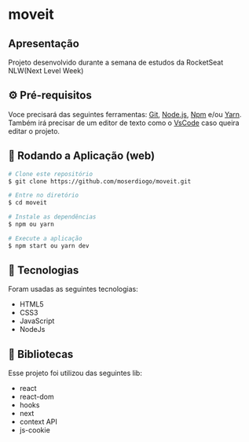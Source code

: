 # moveit

## Apresentação
Projeto desenvolvido durante a semana de estudos da RocketSeat NLW(Next Level Week)

## ⚙ Pré-requisitos

Voce precisará das seguintes ferramentas:
[Git](https://git-scm.com), [Node.js](https://nodejs.org/en/), [Npm](https://www.npmjs.com/get-npm) e/ou [Yarn](https://yarnpkg.com/). 
Também irá precisar de um editor de texto como o [VsCode](https://code.visualstudio.com/) caso queira editar o projeto.

## 📗 Rodando a Aplicação (web)

```bash
# Clone este repositório
$ git clone https://github.com/moserdiogo/moveit.git

# Entre no diretório
$ cd moveit

# Instale as dependências
$ npm ou yarn

# Execute a aplicação
$ npm start ou yarn dev
```

## 🚀 Tecnologias

Foram usadas as seguintes tecnologias:

- HTML5
- CSS3
- JavaScript
- NodeJs

## 📕 Bibliotecas

Esse projeto foi utilizou das seguintes lib:

- react
- react-dom
- hooks
- next
- context API
- js-cookie
